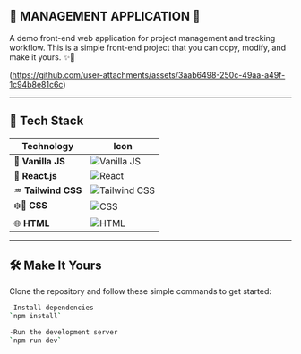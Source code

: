 ## 🎇 MANAGEMENT APPLICATION 🎇

A demo front-end web application for project management and tracking workflow. This is a simple front-end project that you can copy, modify, and make it yours. ✨🎉

(https://github.com/user-attachments/assets/3aab6498-250c-49aa-a49f-1c94b8e81c6c)

---

## 🚀 **Tech Stack**

| Technology      | Icon                                           |
|------------------|------------------------------------------------|
| 🍥 **Vanilla JS**   | ![Vanilla JS](https://img.shields.io/badge/Vanilla_JS-000000?style=flat&logo=javascript&logoColor=yellow) |
| 🥨 **React.js**     | ![React](https://img.shields.io/badge/React-61DAFB?style=flat&logo=react&logoColor=black)  |
| ♒ **Tailwind CSS**  | ![Tailwind CSS](https://img.shields.io/badge/Tailwind_CSS-38B2AC?style=flat&logo=tailwind-css&logoColor=white) |
| ❄️🌈 **CSS**        | ![CSS](https://img.shields.io/badge/CSS-1572B6?style=flat&logo=css3&logoColor=white)       |
| 🌐 **HTML**         | ![HTML](https://img.shields.io/badge/HTML-E34F26?style=flat&logo=html5&logoColor=white)    |

---

## 🛠️ **Make It Yours**

Clone the repository and follow these simple commands to get started:

```bash
-Install dependencies
`npm install`

-Run the development server
`npm run dev`
